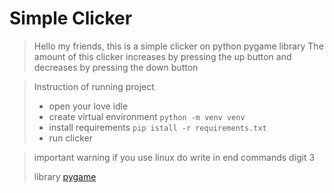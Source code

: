 # Simple Clicker 

> Hello my friends, this is a simple clicker on python pygame library
The amount of this clicker increases by pressing the up button and decreases by pressing the down button
 

> Instruction of running project
> * open your love idle
> * create virtual environment ```python -m venv venv```
> * install requirements ````pip istall -r requirements.txt````
> * run clicker


> important warning
>if you use linux do write in end commands digit 3
> 
> library [pygame](https://pypi.org/project/pygame/)